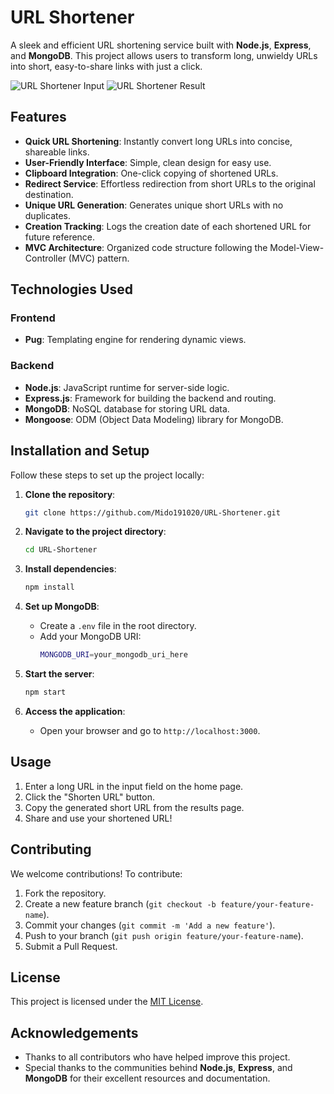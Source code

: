 # URL Shortener

A sleek and efficient URL shortening service built with **Node.js**, **Express**, and **MongoDB**. This project allows users to transform long, unwieldy URLs into short, easy-to-share links with just a click.

![URL Shortener Input](https://example.com/path/to/image1.jpg)
![URL Shortener Result](https://example.com/path/to/image2.jpg)

## Features

- **Quick URL Shortening**: Instantly convert long URLs into concise, shareable links.
- **User-Friendly Interface**: Simple, clean design for easy use.
- **Clipboard Integration**: One-click copying of shortened URLs.
- **Redirect Service**: Effortless redirection from short URLs to the original destination.
- **Unique URL Generation**: Generates unique short URLs with no duplicates.
- **Creation Tracking**: Logs the creation date of each shortened URL for future reference.
- **MVC Architecture**: Organized code structure following the Model-View-Controller (MVC) pattern.

## Technologies Used

### Frontend
- **Pug**: Templating engine for rendering dynamic views.

### Backend
- **Node.js**: JavaScript runtime for server-side logic.
- **Express.js**: Framework for building the backend and routing.
- **MongoDB**: NoSQL database for storing URL data.
- **Mongoose**: ODM (Object Data Modeling) library for MongoDB.

## Installation and Setup

Follow these steps to set up the project locally:

1. **Clone the repository**:
   ```bash
   git clone https://github.com/Mido191020/URL-Shortener.git
   ```

2. **Navigate to the project directory**:
   ```bash
   cd URL-Shortener
   ```

3. **Install dependencies**:
   ```bash
   npm install
   ```

4. **Set up MongoDB**:
   - Create a `.env` file in the root directory.
   - Add your MongoDB URI:
     ```bash
     MONGODB_URI=your_mongodb_uri_here
     ```

5. **Start the server**:
   ```bash
   npm start
   ```

6. **Access the application**:
   - Open your browser and go to `http://localhost:3000`.

## Usage

1. Enter a long URL in the input field on the home page.
2. Click the "Shorten URL" button.
3. Copy the generated short URL from the results page.
4. Share and use your shortened URL!

## Contributing

We welcome contributions! To contribute:

1. Fork the repository.
2. Create a new feature branch (`git checkout -b feature/your-feature-name`).
3. Commit your changes (`git commit -m 'Add a new feature'`).
4. Push to your branch (`git push origin feature/your-feature-name`).
5. Submit a Pull Request.

## License

This project is licensed under the [MIT License](LICENSE).

## Acknowledgements

- Thanks to all contributors who have helped improve this project.
- Special thanks to the communities behind **Node.js**, **Express**, and **MongoDB** for their excellent resources and documentation.
